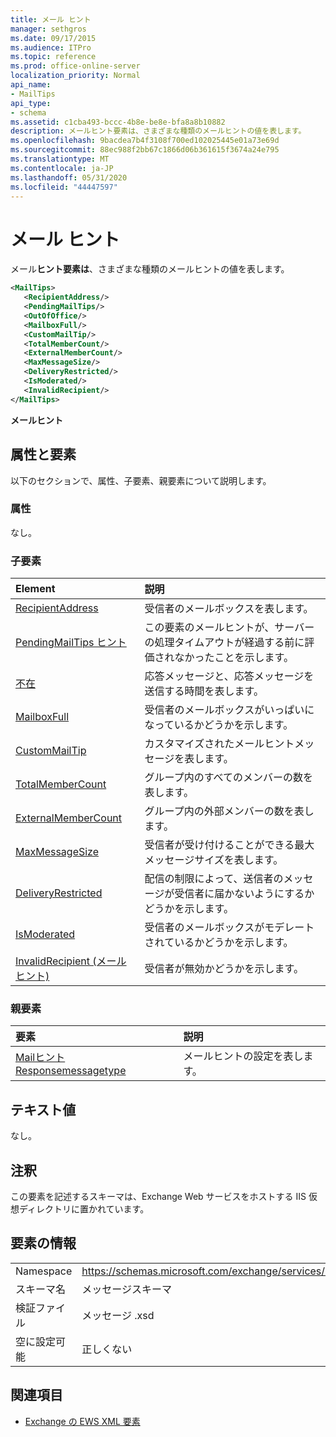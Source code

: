 ```yaml
---
title: メール ヒント
manager: sethgros
ms.date: 09/17/2015
ms.audience: ITPro
ms.topic: reference
ms.prod: office-online-server
localization_priority: Normal
api_name:
- MailTips
api_type:
- schema
ms.assetid: c1cba493-bccc-4b8e-be8e-bfa8a8b10882
description: メールヒント要素は、さまざまな種類のメールヒントの値を表します。
ms.openlocfilehash: 9bacdea7b4f3108f700ed102025445e01a73e69d
ms.sourcegitcommit: 88ec988f2bb67c1866d06b361615f3674a24e795
ms.translationtype: MT
ms.contentlocale: ja-JP
ms.lasthandoff: 05/31/2020
ms.locfileid: "44447597"
---
```

# <a name="mailtips"></a>メール ヒント

メール**ヒント要素は**、さまざまな種類のメールヒントの値を表します。 
  
```XML
<MailTips>
   <RecipientAddress/>
   <PendingMailTips/>
   <OutOfOffice/>
   <MailboxFull/>
   <CustomMailTip/>
   <TotalMemberCount/>
   <ExternalMemberCount/>
   <MaxMessageSize/>
   <DeliveryRestricted/>
   <IsModerated/>
   <InvalidRecipient/>
</MailTips>
```

 **メールヒント**
## <a name="attributes-and-elements"></a>属性と要素

以下のセクションで、属性、子要素、親要素について説明します。
  
### <a name="attributes"></a>属性

なし。
  
### <a name="child-elements"></a>子要素

|**Element**|**説明**|
|:-----|:-----|
|[RecipientAddress](recipientaddress.md) <br/> |受信者のメールボックスを表します。  <br/> |
|[PendingMailTips ヒント](pendingmailtips.md) <br/> |この要素のメールヒントが、サーバーの処理タイムアウトが経過する前に評価されなかったことを示します。  <br/> |
|[不在](outofoffice.md) <br/> |応答メッセージと、応答メッセージを送信する時間を表します。  <br/> |
|[MailboxFull](mailboxfull.md) <br/> |受信者のメールボックスがいっぱいになっているかどうかを示します。  <br/> |
|[CustomMailTip](custommailtip.md) <br/> |カスタマイズされたメールヒントメッセージを表します。  <br/> |
|[TotalMemberCount](totalmembercount.md) <br/> |グループ内のすべてのメンバーの数を表します。  <br/> |
|[ExternalMemberCount](externalmembercount.md) <br/> |グループ内の外部メンバーの数を表します。  <br/> |
|[MaxMessageSize](maxmessagesize.md) <br/> |受信者が受け付けることができる最大メッセージサイズを表します。  <br/> |
|[DeliveryRestricted](deliveryrestricted.md) <br/> |配信の制限によって、送信者のメッセージが受信者に届かないようにするかどうかを示します。  <br/> |
|[IsModerated](ismoderated.md) <br/> |受信者のメールボックスがモデレートされているかどうかを示します。  <br/> |
|[InvalidRecipient (メールヒント)](invalidrecipient-mailtips.md) <br/> |受信者が無効かどうかを示します。  <br/> |
   
### <a name="parent-elements"></a>親要素

|**要素**|**説明**|
|:-----|:-----|
|[Mailヒント Responsemessagetype](mailtipsresponsemessagetype.md) <br/> |メールヒントの設定を表します。  <br/> |
   
## <a name="text-value"></a>テキスト値

なし。
  
## <a name="remarks"></a>注釈

この要素を記述するスキーマは、Exchange Web サービスをホストする IIS 仮想ディレクトリに置かれています。
  
## <a name="element-information"></a>要素の情報

|||
|:-----|:-----|
|Namespace  <br/> |https://schemas.microsoft.com/exchange/services/2006/messages  <br/> |
|スキーマ名  <br/> |メッセージスキーマ  <br/> |
|検証ファイル  <br/> |メッセージ .xsd  <br/> |
|空に設定可能  <br/> |正しくない  <br/> |
   
## <a name="see-also"></a>関連項目



- [Exchange の EWS XML 要素](ews-xml-elements-in-exchange.md)

